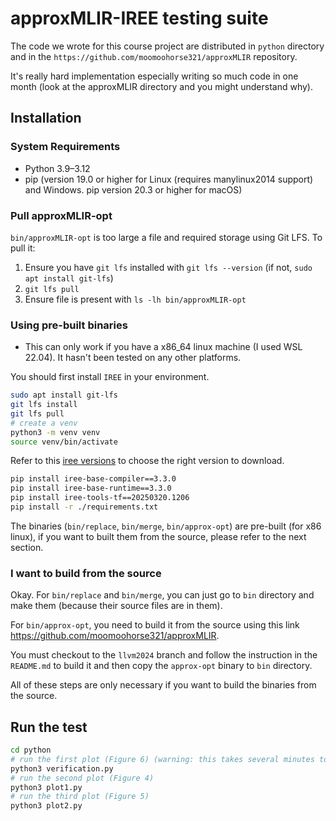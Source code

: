 # approxMLIR-IREE testing suite

The code we wrote for this course project are distributed in `python` directory and in the `https://github.com/moomoohorse321/approxMLIR` repository.

It's really hard implementation especially writing so much code in one month (look at the approxMLIR directory and you might understand why).

## Installation

### System Requirements
- Python 3.9–3.12
- pip (version 19.0 or higher for Linux (requires manylinux2014 support) and Windows. pip version 20.3 or higher for macOS)

### Pull approxMLIR-opt
`bin/approxMLIR-opt` is too large a file and required storage using Git LFS. To pull it:
1. Ensure you have `git lfs` installed with `git lfs --version` (if not, `sudo apt install git-lfs`)
2. `git lfs pull`
3. Ensure file is present with `ls -lh bin/approxMLIR-opt`


### Using pre-built binaries

* This can  only work if you have a x86_64 linux machine (I used WSL 22.04). It hasn't been tested on any other platforms.


You should first install `IREE` in your environment.

```bash
sudo apt install git-lfs
git lfs install
git lfs pull
# create a venv
python3 -m venv venv
source venv/bin/activate
```
Refer to this [iree versions](https://iree.dev/developers/general/release-management/) to choose the right version to download.
```bash
pip install iree-base-compiler==3.3.0
pip install iree-base-runtime==3.3.0
pip install iree-tools-tf==20250320.1206
pip install -r ./requirements.txt
```

The binaries (`bin/replace`, `bin/merge`, `bin/approx-opt`) are pre-built (for x86 linux), if you want to built them from the source, please refer to the next section.

### I want to build from the source

Okay. For `bin/replace` and `bin/merge`, you can just go to `bin` directory and make them (because their source files are in them).

For `bin/approx-opt`, you need to build it from the source using this link https://github.com/moomoohorse321/approxMLIR. 

You must checkout to the `llvm2024` branch and follow the instruction in the `README.md` to build it and then copy the `approx-opt` binary to `bin` directory.

All of these steps are only necessary if you want to build the binaries from the source.

## Run the test

```bash
cd python
# run the first plot (Figure 6) (warning: this takes several minutes to run)
python3 verification.py
# run the second plot (Figure 4)
python3 plot1.py
# run the third plot (Figure 5)
python3 plot2.py
```
